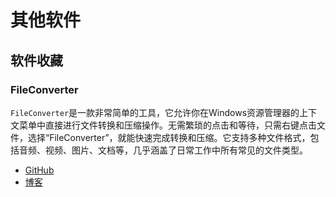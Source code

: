 # 其他软件





## 软件收藏

### FileConverter

`FileConverter`是一款非常简单的工具，它允许你在Windows资源管理器的上下文菜单中直接进行文件转换和压缩操作。无需繁琐的点击和等待，只需右键点击文件，选择“FileConverter”，就能快速完成转换和压缩。它支持多种文件格式，包括音频、视频、图片、文档等，几乎涵盖了日常工作中所有常见的文件类型。

- [GitHub](https://github.com/Tichau/FileConverter)
- [博客](https://mp.weixin.qq.com/s/zN3RZoMrVt4WZyOnHb1RaQ)

